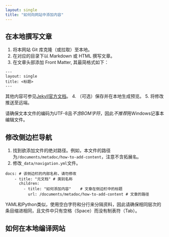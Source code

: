 ```yaml
---
layout: single
title: "如何向网站中添加内容"
---
```


## 在本地撰写文章

1. 将本网站 Git 库克隆（或拉取）至本地。
2. 在对应的目录下以 Markdown 或 HTML 撰写文章。
3. 在文章头部添加 Front Matter, 其最简格式如下：
```
---
layout: single
title: <标题>
---
```
其他内容可参见[Jekyll官方文档](https://jekyllrb.com/docs/front-matter/)。
4. （可选）保存并在本地生成预览。
5. 将修改推送至远端。

请确保文本文件的编码为UTF-8且*不含BOM字符*，因此*不推荐*用Windows记事本编辑文件。

## 修改侧边栏导航

1. 找到欲添加文件的绝对路径。例如，本文件的路径为`/documents/metadoc/how-to-add-content`，注意不含拓展名。
2. 修改`_data/navigation.yml`文件。

```
docs: # 该侧边栏的内部名称，请勿修改
    - title: "元文档" # 类别名称
      children:
        - title: "如何添加内容"	 # 文章在侧边栏中的标题
          url: /documents/metadoc/how-to-add-content # 文章的路径
```

YAML和Python类似，使用空白字符和分行来分隔资料，因此请确保相同层次的条目缩进相同，且文件中只有空格（Space）而没有制表符（Tab）。


## 如何在本地编译网站
